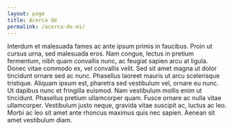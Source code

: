```yaml
---
layout: page
title: Acerca de
permalink: /acerca-de-mi/
---
```


Interdum et malesuada fames ac ante ipsum primis in faucibus. Proin ut cursus urna, sed malesuada eros. Nam congue, lectus in pretium fermentum, nibh quam convallis nunc, ac feugiat sapien arcu at ligula. Donec vitae commodo ex, vel convallis velit. Sed sit amet magna ut dolor tincidunt ornare sed ac nunc. Phasellus laoreet mauris ut arcu scelerisque tristique. Aliquam ipsum est, pharetra sed vestibulum vel, ornare eu nunc. Ut dapibus nunc et fringilla euismod. Nam vestibulum mollis enim ut tincidunt. Phasellus pretium ullamcorper quam. Fusce ornare ac nulla vitae ullamcorper. Vestibulum justo neque, gravida vitae suscipit ac, luctus ac leo. Morbi ac leo sit amet ante rhoncus maximus quis nec sapien. Aenean sit amet vestibulum diam.